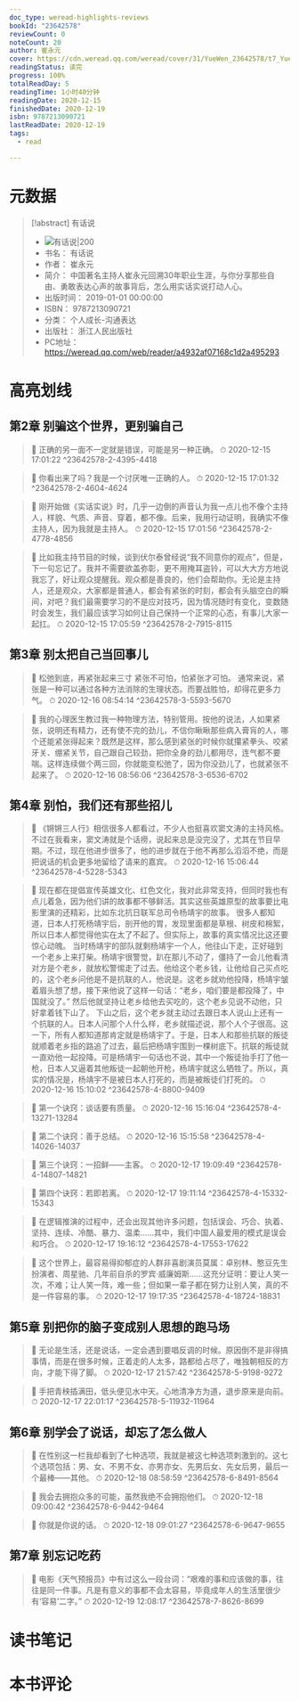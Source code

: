 ```yaml
---
doc_type: weread-highlights-reviews
bookId: "23642578"
reviewCount: 0
noteCount: 20
author: 崔永元
cover: https://cdn.weread.qq.com/weread/cover/31/YueWen_23642578/t7_YueWen_23642578.jpg
readingStatus: 读完
progress: 100%
totalReadDay: 5
readingTime: 1小时40分钟
readingDate: 2020-12-15
finishedDate: 2020-12-19
isbn: 9787213090721
lastReadDate: 2020-12-19
tags:
  - read

---
```

# 元数据
> [!abstract] 有话说
> - ![ 有话说|200](https://cdn.weread.qq.com/weread/cover/31/YueWen_23642578/t7_YueWen_23642578.jpg)
> - 书名： 有话说
> - 作者： 崔永元
> - 简介： 中国著名主持人崔永元回溯30年职业生涯，与你分享那些自由、勇敢表达心声的故事背后，怎么用实话实说打动人心。
> - 出版时间： 2019-01-01 00:00:00
> - ISBN： 9787213090721
> - 分类： 个人成长-沟通表达
> - 出版社： 浙江人民出版社
> - PC地址：https://weread.qq.com/web/reader/a4932af07168c1d2a495293

# 高亮划线

## 第2章 别骗这个世界，更别骗自己

> 📌 正确的另一面不一定就是错误，可能是另一种正确。 
> ⏱ 2020-12-15 17:01:22 ^23642578-2-4395-4418

> 📌 你看出来了吗？我是一个讨厌唯一正确的人。 
> ⏱ 2020-12-15 17:01:32 ^23642578-2-4604-4624

> 📌 刚开始做《实话实说》时，几乎一边倒的声音认为我一点儿也不像个主持人，样貌、气质、声音、穿着，都不像。后来，我用行动证明，我确实不像主持人，因为我就是主持人。 
> ⏱ 2020-12-15 17:01:56 ^23642578-2-4778-4856

> 📌 比如我主持节目的时候，谈到伏尔泰曾经说“我不同意你的观点”，但是，下一句忘记了。我并不需要欲盖弥彰，更不用掩耳盗铃，可以大大方方地说我忘了，好让观众提醒我。观众都是善良的，他们会帮助你。无论是主持人，还是观众，大家都是普通人，都会有紧张的时刻，都会有头脑空白的瞬间，对吧？我们最需要学习的不是应对技巧，因为情况随时有变化，变数随时会发生，我们最应该学习如何让自己保持一个正常的心态，有事儿大家一起扛。 
> ⏱ 2020-12-15 17:05:59 ^23642578-2-7915-8115

## 第3章 别太把自己当回事儿

> 📌 松弛到底，再紧张起来三寸    紧张不可怕，怕紧张才可怕。    通常来说，紧张是一种可以通过各种方法消除的生理状态。而要战胜怕，却得花更多力气。 
> ⏱ 2020-12-16 08:54:14 ^23642578-3-5593-5670

> 📌 我的心理医生教过我一种物理方法，特别管用。按他的说法，人如果紧张，说明还有精力，还有使不完的劲儿，不信你瞅瞅那些病入膏肓的人，哪个还能紧张得起来？既然是这样，那么感到紧张的时候你就攥紧拳头、咬紧牙关、绷紧关节，自己跟自己较劲，把你全身的劲儿都用尽，连气都不要喘。这样连续做个两三回，你就能变松弛了，因为你没劲儿了，也就紧张不起来了。 
> ⏱ 2020-12-16 08:56:06 ^23642578-3-6536-6702

## 第4章 别怕，我们还有那些招儿

> 📌 《锵锵三人行》相信很多人都看过，不少人也挺喜欢窦文涛的主持风格。不过在我看来，窦文涛就是个话痨，说起来总是没完没了，尤其在节目早期。不过，现在他进步很多了，他的进步就在于他不再那么滔滔不绝，而是把说话的机会更多地留给了请来的嘉宾。 
> ⏱ 2020-12-16 15:06:44 ^23642578-4-5228-5343

> 📌 现在都在提倡宣传英雄文化、红色文化，我对此非常支持，但同时我也有点儿着急，因为他们讲的故事都不够鲜活。其实这些英雄原型的故事要比电影里演的还精彩，比如东北抗日联军总司令杨靖宇的故事。    很多人都知道，日本人打死杨靖宇后，剖开他的胃，发现里面都是草根、树皮和棉絮，所以日本人都觉得他实在太了不起了。但实际上，故事的真实情况比这还要惊心动魄。    当时杨靖宇的部队就剩杨靖宇一个人，他往山下走，正好碰到一个老乡上来打柴。杨靖宇很警觉，趴在那儿不动了，僵持了一会儿他看清对方是个老乡，就放松警惕走了过去。他给这个老乡钱，让他给自己买点吃的，这个老乡问他是不是抗联的人，他说是。这老乡就劝他投降，杨靖宇皱着眉头想了想，接下来他说了这样一句话：“老乡，咱们要是都投降了，中国就没了。”    然后他就坚持让老乡给他去买吃的，这个老乡见说不动他，只好拿着钱下山了。    下山之后，这个老乡就主动过去跟日本人说山上还有一个抗联的人。日本人问那个人什么样，老乡就描述说，那个人个子很高。这一下，所有人都知道那肯定就是杨靖宇了。于是，日本人和那些抗联的叛徒就顺着老乡指的路追了过去，最后把杨靖宇围到一棵树底下。抗联的叛徒就一直劝他一起投降。可是杨靖宇一句话也不说，其中一个叛徒抬手打了他一枪，日本人又逼着其他叛徒一起朝他开枪，杨靖宇就这么牺牲了。所以，真实的情况是，杨靖宇不是被日本人打死的，而是被叛徒们打死的。 
> ⏱ 2020-12-16 15:10:02 ^23642578-4-8800-9409

> 📌 第一个诀窍：谈话要有质量。 
> ⏱ 2020-12-16 15:16:04 ^23642578-4-13271-13284

> 📌 第二个诀窍：善于总结。 
> ⏱ 2020-12-16 15:15:58 ^23642578-4-14026-14037

> 📌 第三个诀窍：一招鲜——主客。 
> ⏱ 2020-12-17 19:09:49 ^23642578-4-14807-14821

> 📌 第四个诀窍：若即若离。 
> ⏱ 2020-12-17 19:11:14 ^23642578-4-15332-15343

> 📌 在逻辑推演的过程中，还会出现其他许多问题，包括误会、巧合、执着、坚持、连续、冷酷、暴力、温柔……其中，我们中国人最爱用的模式是误会和巧合。 
> ⏱ 2020-12-17 19:16:12 ^23642578-4-17553-17622

> 📌 这个世界上，最容易得抑郁症的人群非喜剧演员莫属：卓别林、憨豆先生扮演者、周星驰、几年前自杀的罗宾·威廉姆斯……这充分证明：要让人笑一次，不难；让人笑一阵，难一些；但如果一辈子都在努力让别人笑，真的不是一件容易的事。 
> ⏱ 2020-12-17 19:17:35 ^23642578-4-18724-18831

## 第5章 别把你的脑子变成别人思想的跑马场

> 📌 无论是生活，还是说话，一定会遇到要唱反调的时候。原因倒不是非得搞事情，而是在很多时候，正着走的人太多，路都给占尽了，唯独朝相反的方向，才能下得了脚。 
> ⏱ 2020-12-17 21:57:42 ^23642578-5-9198-9272

> 📌 手把青秧插满田，低头便见水中天。心地清净方为道，退步原来是向前。 
> ⏱ 2020-12-17 22:01:17 ^23642578-5-11932-11964

## 第6章 别学会了说话，却忘了怎么做人

> 📌 在性别这一栏我却看到了七种选项，我就是被这七种选项刺激到的。这七个选项包括：男、女、不男不女、亦男亦女、先男后女、先女后男，最后一个最棒——其他。 
> ⏱ 2020-12-18 08:58:59 ^23642578-6-8491-8564

> 📌 我会去拥抱众多的可能，虽然我绝不会拥抱他们。 
> ⏱ 2020-12-18 09:00:42 ^23642578-6-9442-9464

> 📌 你就是你说的话。 
> ⏱ 2020-12-18 09:01:27 ^23642578-6-9647-9655

## 第7章 别忘记吃药

> 📌 电影《天气预报员》中有过这么一段台词：“艰难的事和应该做的事，往往是同一件事。凡是有意义的事都不会太容易，毕竟成年人的生活里很少有‘容易’二字。” 
> ⏱ 2020-12-19 12:08:17 ^23642578-7-8626-8699

# 读书笔记

# 本书评论

